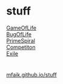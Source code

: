 # stuff

[GameOfLife](GameOfLife) <br>
[BugOfLife](BugOfLife) <br>
[PrimeSpiral](PrimeSpiral) <br>
[Competiton](Competiton) <br>
[Exile](Exile)

# 

[mfaik.github.io/stuff](https://mfaik.github.io/stuff/)
